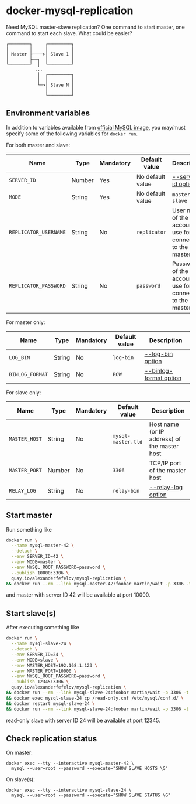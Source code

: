 # docker-mysql-replication

Need MySQL master-slave replication? One command to start master, one command to start each slave. What could be easier?

```
┌────────┐     ┌─────────┐
│        │     │         │
│ Master ├────>│ Slave 1 │
│        ├──┐  │         │
└────────┘  │  └─────────┘
           ...
            │  ┌─────────┐
            │  │         │
            └─>│ Slave N │
               │         │
               └─────────┘
```

## Environment variables

In addition to variables available from [official MySQL image](https://hub.docker.com/_/mysql/), you may/must specify
some of the following variables for `docker run`.

For both master and slave:

| Name | Type | Mandatory | Default value | Description
| ---- | ---- | --------- | ------------- | -----------
| `SERVER_ID` | Number | Yes | No default value | [--server-id option](https://dev.mysql.com/doc/refman/5.7/en/replication-options.html#sysvar_server_id)
| `MODE` | String | Yes | No default value | `master` or `slave`
| `REPLICATOR_USERNAME` | String | No | `replicator` | User name of the account to use for connecting to the master
| `REPLICATOR_PASSWORD` | String | No | `password` | Password of the account to use for connecting to the master

For master only:

| Name | Type | Mandatory | Default value | Description
| ---- | ---- | --------- | ------------- | -----------
| `LOG_BIN` | String | No | `log-bin` | [--log-bin option](https://dev.mysql.com/doc/refman/5.7/en/replication-options-binary-log.html#option_mysqld_log-bin)
| `BINLOG_FORMAT` | String | No | `ROW` | [--binlog-format option](https://dev.mysql.com/doc/refman/5.7/en/replication-options-binary-log.html#sysvar_binlog_format)

For slave only:

| Name | Type | Mandatory | Default value | Description
| ---- | ---- | --------- | ------------- | -----------
| `MASTER_HOST` | String | No | `mysql-master.tld` | Host name (or IP address) of the master host
| `MASTER_PORT` | Number | No | `3306` | TCP/IP port  of the master host
| `RELAY_LOG` | String | No | `relay-bin` | [--relay-log option](https://dev.mysql.com/doc/refman/5.7/en/replication-options-replica.html#sysvar_relay_log)

## Start master

Run something like

```bash
docker run \
  --name mysql-master-42 \
  --detach \
  --env SERVER_ID=42 \
  --env MODE=master \
  --env MYSQL_ROOT_PASSWORD=password \
  --publish 10000:3306 \
  quay.io/alexanderfefelov/mysql-replication \
&& docker run --rm --link mysql-master-42:foobar martin/wait -p 3306 -t 300
```

and master with server ID 42 will be available at port 10000.

## Start slave(s)

After executing something like

```bash
docker run \
  --name mysql-slave-24 \
  --detach \
  --env SERVER_ID=24 \
  --env MODE=slave \
  --env MASTER_HOST=192.168.1.123 \
  --env MASTER_PORT=10000 \
  --env MYSQL_ROOT_PASSWORD=password \
  --publish 12345:3306 \
  quay.io/alexanderfefelov/mysql-replication \
&& docker run --rm --link mysql-slave-24:foobar martin/wait -p 3306 -t 300 \
&& docker exec mysql-slave-24 cp /read-only.cnf /etc/mysql/conf.d/ \
&& docker restart mysql-slave-24 \
&& docker run --rm --link mysql-slave-24:foobar martin/wait -p 3306 -t 300
```

read-only slave with server ID 24 will be available at port 12345.

## Check replication status

On master:

    docker exec --tty --interactive mysql-master-42 \
      mysql --user=root --password --execute="SHOW SLAVE HOSTS \G"

On slave(s):

    docker exec --tty --interactive mysql-slave-24 \
      mysql --user=root --password --execute="SHOW SLAVE STATUS \G"
